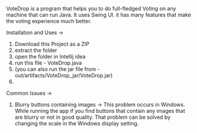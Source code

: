 VoteDrop is a program that helps you to do full-fledged Voting on any machine that can run Java. It uses Swing UI. it has many features that make the voting experience much better. 


Installation and Uses ->
1. Download this Project as a ZIP
2. extract the folder
3. open the folder in Intellij idea
4. run this file - VoteDrop.java
5. (you can also run the jar file from - out/artifacts/VoteDrop_jar/VoteDrop.jar)
6. 



Common Issues ->
1. Blurry buttons containing images -> This problem occurs in Windows. While running the app if you find buttons that contain any images that are blurry or not in good quality. That problem can be solved by changing the scale in the Windows display setting.

